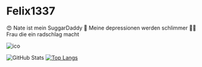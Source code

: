 # Felix1337

😍 Nate ist mein SuggarDaddy
🤣 Meine depressionen werden schlimmer
🤸‍♀️ Frau die ein radschlag macht

![ico](https://user-images.githubusercontent.com/87606394/173426836-6679d27c-9212-486c-b913-4ce9dd124bdc.png)


![GitHub Stats](https://github-readme-stats.vercel.app/api?username=FelixH2012&theme=radical)
[![Top Langs](https://github-readme-stats.vercel.app/api/top-langs/?username=FelixH2012&exclude_repo=github-readme-stats,FelixH2012.github.io)](https://github.com/FelixH2012/github-readme-stats)
